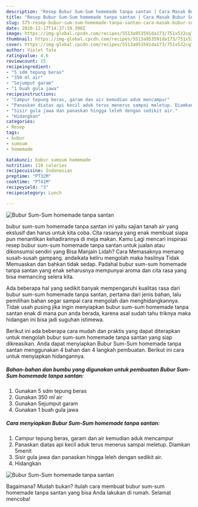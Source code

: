 ```yaml
---
description: "Resep Bubur Sum-Sum homemade tanpa santan | Cara Masak Bubur Sum-Sum homemade tanpa santan Yang Enak dan Simpel"
title: "Resep Bubur Sum-Sum homemade tanpa santan | Cara Masak Bubur Sum-Sum homemade tanpa santan Yang Enak dan Simpel"
slug: 575-resep-bubur-sum-sum-homemade-tanpa-santan-cara-masak-bubur-sum-sum-homemade-tanpa-santan-yang-enak-dan-simpel
date: 2020-12-17T14:37:19.396Z
image: https://img-global.cpcdn.com/recipes/5513a953591da173/751x532cq70/bubur-sum-sum-homemade-tanpa-santan-foto-resep-utama.jpg
thumbnail: https://img-global.cpcdn.com/recipes/5513a953591da173/751x532cq70/bubur-sum-sum-homemade-tanpa-santan-foto-resep-utama.jpg
cover: https://img-global.cpcdn.com/recipes/5513a953591da173/751x532cq70/bubur-sum-sum-homemade-tanpa-santan-foto-resep-utama.jpg
author: Violet Tate
ratingvalue: 4.6
reviewcount: 15
recipeingredient:
- "5 sdm tepung beras"
- "350 ml air"
- "Sejumput garam"
- "1 buah gula jawa"
recipeinstructions:
- "Campur tepung beras, garam dan air kemudian aduk mencampur"
- "Panaskan diatas api kecil aduk terus menerus sampai meletup. Diamkan 5menit"
- "Sisir gula jawa dan panaskan hingga leleh dengan sedikit air."
- "Hidangkan"
categories:
- Resep
tags:
- bubur
- sumsum
- homemade

katakunci: bubur sumsum homemade 
nutrition: 110 calories
recipecuisine: Indonesian
preptime: "PT32M"
cooktime: "PT41M"
recipeyield: "3"
recipecategory: Lunch

---
```



![Bubur Sum-Sum homemade tanpa santan](https://img-global.cpcdn.com/recipes/5513a953591da173/751x532cq70/bubur-sum-sum-homemade-tanpa-santan-foto-resep-utama.jpg)


bubur sum-sum homemade tanpa santan ini yaitu sajian tanah air yang ekslusif dan harus untuk kita coba. Cita rasanya yang enak membuat siapa pun menantikan kehadirannya di meja makan.
Kamu Lagi mencari inspirasi resep bubur sum-sum homemade tanpa santan untuk jualan atau dikonsumsi sendiri yang Bisa Manjain Lidah? Cara Memasaknya memang susah-susah gampang. andaikata keliru mengolah maka hasilnya Tidak Memuaskan dan bahkan tidak sedap. Padahal bubur sum-sum homemade tanpa santan yang enak seharusnya mempunyai aroma dan cita rasa yang bisa memancing selera kita.



Ada beberapa hal yang sedikit banyak mempengaruhi kualitas rasa dari bubur sum-sum homemade tanpa santan, pertama dari jenis bahan, lalu pemilihan bahan segar sampai cara mengolah dan menghidangkannya. Tidak usah pusing jika ingin menyiapkan bubur sum-sum homemade tanpa santan enak di mana pun anda berada, karena asal sudah tahu triknya maka hidangan ini bisa jadi suguhan istimewa.


Berikut ini ada beberapa cara mudah dan praktis yang dapat diterapkan untuk mengolah bubur sum-sum homemade tanpa santan yang siap dikreasikan. Anda dapat menyiapkan Bubur Sum-Sum homemade tanpa santan menggunakan 4 bahan dan 4 langkah pembuatan. Berikut ini cara untuk menyiapkan hidangannya.

<!--inarticleads1-->

##### Bahan-bahan dan bumbu yang digunakan untuk pembuatan Bubur Sum-Sum homemade tanpa santan:

1. Gunakan 5 sdm tepung beras
1. Gunakan 350 ml air
1. Gunakan Sejumput garam
1. Gunakan 1 buah gula jawa




<!--inarticleads2-->

##### Cara menyiapkan Bubur Sum-Sum homemade tanpa santan:

1. Campur tepung beras, garam dan air kemudian aduk mencampur
1. Panaskan diatas api kecil aduk terus menerus sampai meletup. Diamkan 5menit
1. Sisir gula jawa dan panaskan hingga leleh dengan sedikit air.
1. Hidangkan
<img src="//assets-global.cpcdn.com/assets/icons/button_play-2c75c40dde080a61004c1f40b05d8f140eaff45d7e9e6481dc71c63d2e7c4909.png" alt="Bubur Sum-Sum homemade tanpa santan">



Bagaimana? Mudah bukan? Itulah cara membuat bubur sum-sum homemade tanpa santan yang bisa Anda lakukan di rumah. Selamat mencoba!

